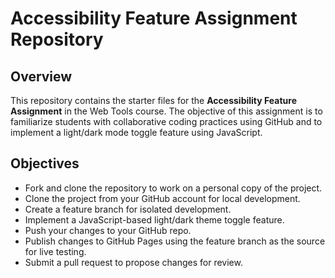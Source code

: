 # Accessibility Feature Assignment Repository

## Overview

This repository contains the starter files for the **Accessibility Feature Assignment** in the Web Tools course. The objective of this assignment is to familiarize students with collaborative coding practices using GitHub and to implement a light/dark mode toggle feature using JavaScript.

## Objectives

- Fork and clone the repository to work on a personal copy of the project.
- Clone the project from your GitHub account for local development.
- Create a feature branch for isolated development.
- Implement a JavaScript-based light/dark theme toggle feature.
- Push your changes to your GitHub repo.
- Publish changes to GitHub Pages using the feature branch as the source for live testing.
- Submit a pull request to propose changes for review.

